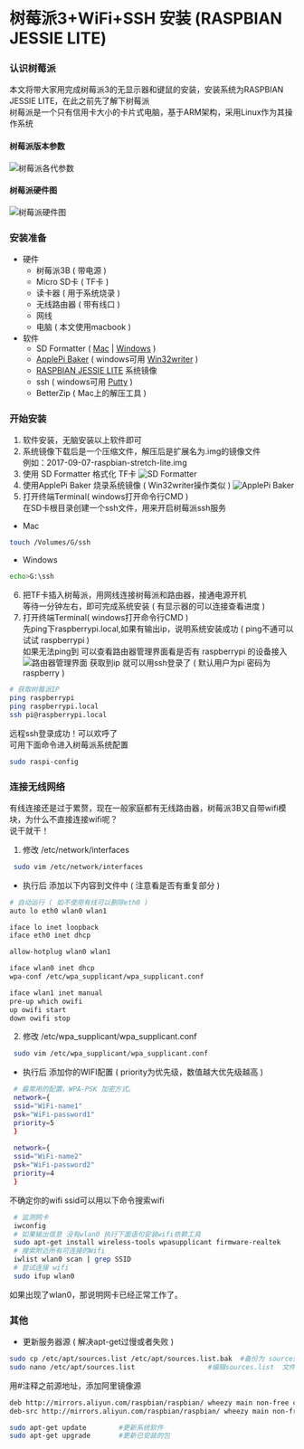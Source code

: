 # 树莓派3+WiFi+SSH 安装 (RASPBIAN JESSIE LITE)


### 认识树莓派

本文将带大家用完成树莓派3的无显示器和键鼠的安装，安装系统为RASPBIAN JESSIE LITE，在此之前先了解下树莓派  
树莓派是一个只有信用卡大小的卡片式电脑，基于ARM架构，采用Linux作为其操作系统


#### 树莓派版本参数
![树莓派各代参数](assets/raspberrypi-version-compare.png)
#### 树莓派硬件图
![树莓派硬件图](assets/Raspberry-Pi-v2-Mod-B-Pinout.png)

### 安装准备

* 硬件
    * 树莓派3B ( 带电源 )
    * Micro SD卡 ( TF卡 )
    * 读卡器 ( 用于系统烧录 )
    * 无线路由器 ( 带有线口 )
    * 网线
    * 电脑 ( 本文使用macbook )
* 软件
    * SD Formatter ( [Mac](https://www.sdcard.org/chs/downloads/formatter_4/eula_mac/index.html) | [Windows](https://www.sdcard.org/chs/downloads/formatter_4/eula_Windows/index.html) )
    * [ApplePi Baker](https://www.tweaking4all.com/software/macosx-software/macosx-apple-pi-baker/) ( windows可用 [Win32writer](https://sourceforge.net/projects/win32diskimager/) )
    * [RASPBIAN JESSIE LITE](https://www.raspberrypi.org/downloads/raspbian/) 系统镜像
    * ssh ( windows可用 [Putty](http://www.putty.org/) )
    * BetterZip ( Mac上的解压工具 )

### 开始安装

1. 软件安装，无脑安装以上软件即可
2. 系统镜像下载后是一个压缩文件，解压后是扩展名为.img的镜像文件  
例如：2017-09-07-raspbian-stretch-lite.img
3. 使用 SD Formatter 格式化 TF卡
![SD Formatter](assets/sd-formatter.jpg)
4. 使用ApplePi Baker 烧录系统镜像 ( Win32writer操作类似 )
![ApplePi Baker](assets/applepi-baker-startup-screen.png)
5. 打开终端Terminal( windows打开命令行CMD )  
在SD卡根目录创建一个ssh文件，用来开启树莓派ssh服务
- Mac
```Bash
touch /Volumes/G/ssh
```
- Windows
```Bash
echo>G:\ssh
```
6. 把TF卡插入树莓派，用网线连接树莓派和路由器，接通电源开机  
等待一分钟左右，即可完成系统安装 ( 有显示器的可以连接查看进度 )
7. 打开终端Terminal( windows打开命令行CMD )  
先ping下raspberrypi.local,如果有输出ip，说明系统安装成功 ( ping不通可以试试 raspberrypi )  
如果无法ping到 可以查看路由器管理界面看是否有 raspberrypi 的设备接入
![路由器管理界面](assets/Router-admin.png)
获取到ip 就可以用ssh登录了 ( 默认用户为pi 密码为 raspberry )  


```Bash
# 获取树莓派IP
ping raspberrypi
ping raspberrypi.local
ssh pi@raspberrypi.local
```

远程ssh登录成功！可以欢呼了  
可用下面命令进入树莓派系统配置
```Bash
sudo raspi-config
```

### 连接无线网络
有线连接还是过于累赘，现在一般家庭都有无线路由器，树莓派3B又自带wifi模块，为什么不直接连接wifi呢？  
说干就干！

1. 修改 /etc/network/interfaces

```Bash
 sudo vim /etc/network/interfaces
```
- 执行后 添加以下内容到文件中 ( 注意看是否有重复部分 )
```Bash
# 自动运行 ( 如不使用有线可以删除eth0 )
auto lo eth0 wlan0 wlan1

iface lo inet loopback
iface eth0 inet dhcp

allow-hotplug wlan0 wlan1

iface wlan0 inet dhcp
wpa-conf /etc/wpa_supplicant/wpa_supplicant.conf

iface wlan1 inet manual
pre-up which owifi
up owifi start
down owifi stop
```

2. 修改 /etc/wpa_supplicant/wpa_supplicant.conf

```Bash
 sudo vim /etc/wpa_supplicant/wpa_supplicant.conf 
```
- 执行后 添加你的WIFI配置 ( priority为优先级，数值越大优先级越高 )
```Bash
 # 最常用的配置。WPA-PSK 加密方式。
 network={
 ssid="WiFi-name1"
 psk="WiFi-password1"
 priority=5
 }
 
 network={
 ssid="WiFi-name2"
 psk="WiFi-password2"
 priority=4
 }
```
不确定你的wifi ssid可以用以下命令搜索wifi

```Bash
 # 监测网卡
 iwconfig
 # 如果输出信息 没有wlan0 执行下面语句安装wifi依赖工具
 sudo apt-get install wireless-tools wpasupplicant firmware-realtek
 # 搜索附近所有可连接的Wifi
 iwlist wlan0 scan | grep SSID
 # 尝试连接 wifi
 sudo ifup wlan0
```
如果出现了wlan0，那说明网卡已经正常工作了。

### 其他
- 更新服务器源 ( 解决apt-get过慢或者失败 )
```Bash
sudo cp /etc/apt/sources.list /etc/apt/sources.list.bak  #备份为 sources.list.bak
sudo nano /etc/apt/sources.list                  #编辑sources.list  文件
```
用#注释之前源地址，添加阿里镜像源
```Bash
deb http://mirrors.aliyun.com/raspbian/raspbian/ wheezy main non-free contrib
deb-src http://mirrors.aliyun.com/raspbian/raspbian/ wheezy main non-free contrib
```
```Bash
sudo apt-get update        #更新系统软件
sudo apt-get upgrade       #更新已安装的包
```